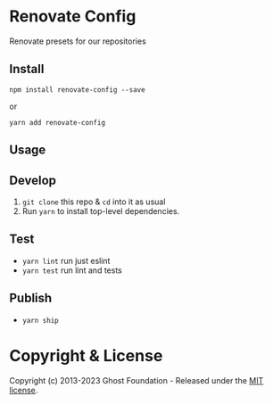 # Renovate Config

Renovate presets for our repositories

## Install

`npm install renovate-config --save`

or

`yarn add renovate-config`

## Usage


## Develop

1. `git clone` this repo & `cd` into it as usual
2. Run `yarn` to install top-level dependencies.



## Test

- `yarn lint` run just eslint
- `yarn test` run lint and tests

## Publish

- `yarn ship`


# Copyright & License 

Copyright (c) 2013-2023 Ghost Foundation - Released under the [MIT license](LICENSE).